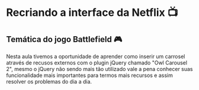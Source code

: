 # Recriando a interface da Netflix :tv:

## Temática do jogo Battlefield :video_game:

Nesta aula tivemos a oportunidade de aprender como inserir um carrosel através de recusos externos com o plugin jQuery chamado "Owl Carousel 2", mesmo o jQuery não sendo mais tão utilizado vale a pena conhecer suas funcionalidade mais importantes para termos mais recursos e assim resolver os problemas do dia a dia.  



